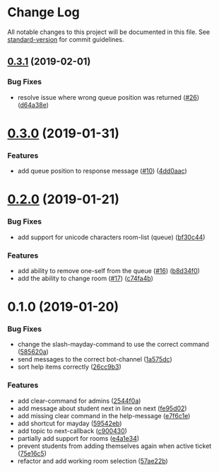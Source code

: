 # Change Log

All notable changes to this project will be documented in this file. See [standard-version](https://github.com/conventional-changelog/standard-version) for commit guidelines.

<a name="0.3.1"></a>
## [0.3.1](https://github.com/chas-academy/drmayday/compare/v0.3.0...v0.3.1) (2019-02-01)


### Bug Fixes

* resolve issue where wrong queue position was returned ([#26](https://github.com/chas-academy/drmayday/issues/26)) ([d64a38e](https://github.com/chas-academy/drmayday/commit/d64a38e))



<a name="0.3.0"></a>
# [0.3.0](https://github.com/chas-academy/drmayday/compare/v0.2.0...v0.3.0) (2019-01-31)


### Features

* add queue position to response message ([#10](https://github.com/chas-academy/drmayday/issues/10)) ([4dd0aac](https://github.com/chas-academy/drmayday/commit/4dd0aac))



<a name="0.2.0"></a>
# [0.2.0](https://github.com/chas-academy/drmayday/compare/v0.1.0...v0.2.0) (2019-01-21)


### Bug Fixes

* add support for unicode characters room-list (queue) ([bf30c44](https://github.com/chas-academy/drmayday/commit/bf30c44))


### Features

* add ability to remove one-self from the queue ([#16](https://github.com/chas-academy/drmayday/issues/16)) ([b8d34f0](https://github.com/chas-academy/drmayday/commit/b8d34f0))
* add the ability to change room ([#17](https://github.com/chas-academy/drmayday/issues/17)) ([c74fa4b](https://github.com/chas-academy/drmayday/commit/c74fa4b))



<a name="0.1.0"></a>
# 0.1.0 (2019-01-20)


### Bug Fixes

* change the slash-mayday-command to use the correct command ([585620a](https://github.com/chas-academy/drmayday/commit/585620a))
* send messages to the correct bot-channel ([1a575dc](https://github.com/chas-academy/drmayday/commit/1a575dc))
* sort help items correctly ([26cc9b3](https://github.com/chas-academy/drmayday/commit/26cc9b3))


### Features

* add clear-command for admins ([2544f0a](https://github.com/chas-academy/drmayday/commit/2544f0a))
* add message about student next in line on next ([fe95d02](https://github.com/chas-academy/drmayday/commit/fe95d02))
* add missing clear command in the help-message ([e7f6c1e](https://github.com/chas-academy/drmayday/commit/e7f6c1e))
* add shortcut for mayday ([59542eb](https://github.com/chas-academy/drmayday/commit/59542eb))
* add topic to next-callback ([c900430](https://github.com/chas-academy/drmayday/commit/c900430))
* partially add support for rooms ([e4a1e34](https://github.com/chas-academy/drmayday/commit/e4a1e34))
* prevent students from adding themselves again when active ticket ([75e16c5](https://github.com/chas-academy/drmayday/commit/75e16c5))
* refactor and add working room selection ([57ae22b](https://github.com/chas-academy/drmayday/commit/57ae22b))
